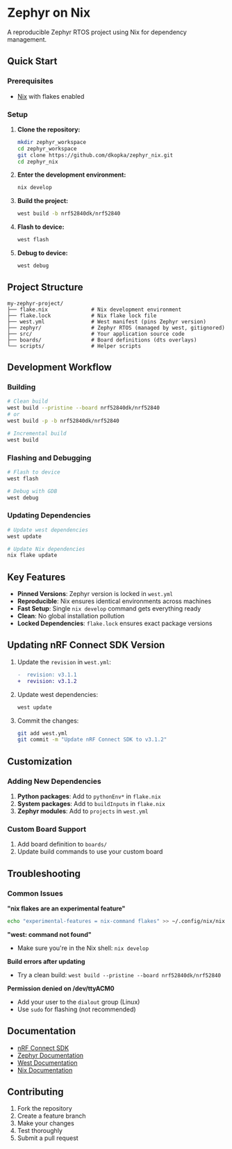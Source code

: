 # Zephyr on Nix

A reproducible Zephyr RTOS project using Nix for dependency management.

## Quick Start

### Prerequisites
- [Nix](https://nixos.org/download.html) with flakes enabled

### Setup

1. **Clone the repository:**
   ```bash
   mkdir zephyr_workspace
   cd zephyr_workspace
   git clone https://github.com/dkopka/zephyr_nix.git
   cd zephyr_nix
   ```

2. **Enter the development environment:**
   ```bash
   nix develop
   ```

3. **Build the project:**
   ```bash
   west build -b nrf52840dk/nrf52840
   ```

4. **Flash to device:**
   ```bash
   west flash
   ```

4. **Debug to device:**
   ```bash
   west debug
   ```

## Project Structure

```
my-zephyr-project/
├── flake.nix              # Nix development environment
├── flake.lock             # Nix flake lock file
├── west.yml               # West manifest (pins Zephyr version)
├── zephyr/                # Zephyr RTOS (managed by west, gitignored)
├── src/                   # Your application source code
├── boards/                # Board definitions (dts overlays)
└── scripts/               # Helper scripts
```

## Development Workflow

### Building
```bash
# Clean build
west build --pristine --board nrf52840dk/nrf52840
# or
west build -p -b nrf52840dk/nrf52840

# Incremental build
west build
```

### Flashing and Debugging
```bash
# Flash to device
west flash

# Debug with GDB
west debug
```

### Updating Dependencies
```bash
# Update west dependencies
west update

# Update Nix dependencies
nix flake update
```

## Key Features

- **Pinned Versions**: Zephyr version is locked in `west.yml`
- **Reproducible**: Nix ensures identical environments across machines
- **Fast Setup**: Single `nix develop` command gets everything ready
- **Clean**: No global installation pollution
- **Locked Dependencies**: `flake.lock` ensures exact package versions

## Updating nRF Connect SDK Version

1. Update the `revision` in `west.yml`:
   ```diff
   -  revision: v3.1.1
   +  revision: v3.1.2
   ```

2. Update west dependencies:
   ```bash
   west update
   ```

3. Commit the changes:
   ```bash
   git add west.yml
   git commit -m "Update nRF Connect SDK to v3.1.2"
   ```

## Customization

### Adding New Dependencies

1. **Python packages**: Add to `pythonEnv*` in `flake.nix`
2. **System packages**: Add to `buildInputs` in `flake.nix`
3. **Zephyr modules**: Add to `projects` in `west.yml`

### Custom Board Support

1. Add board definition to `boards/`
2. Update build commands to use your custom board

## Troubleshooting

### Common Issues

**"nix flakes are an experimental feature"**
```bash
echo "experimental-features = nix-command flakes" >> ~/.config/nix/nix.conf
```

**"west: command not found"**
- Make sure you're in the Nix shell: `nix develop`

**Build errors after updating**
- Try a clean build: `west build --pristine --board nrf52840dk/nrf52840`

**Permission denied on /dev/ttyACM0**
- Add your user to the `dialout` group (Linux)
- Use `sudo` for flashing (not recommended)

## Documentation

- [nRF Connect SDK](https://docs.nordicsemi.com/bundle/ncs-latest/page/nrf/index.html)
- [Zephyr Documentation](https://docs.zephyrproject.org/)
- [West Documentation](https://docs.zephyrproject.org/latest/develop/west/index.html)
- [Nix Documentation](https://nixos.org/manual/nix/)

## Contributing

1. Fork the repository
2. Create a feature branch
3. Make your changes
4. Test thoroughly
5. Submit a pull request
